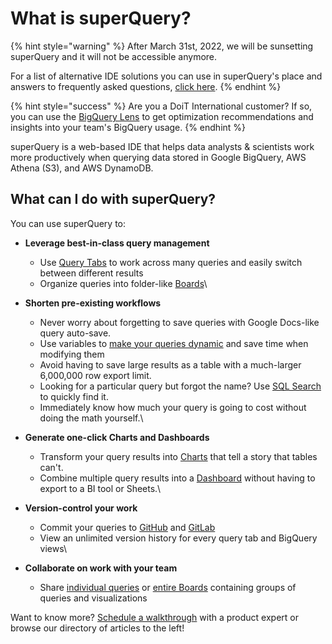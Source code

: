 # What is superQuery?

{% hint style="warning" %}
After March 31st, 2022, we will be sunsetting superQuery and it will not be accessible anymore.

For a list of alternative IDE solutions you can use in superQuery's place and answers to frequently asked questions, [click here](https://docs.google.com/document/d/1ANH0SZNocv71nE6fIEPDPb\_ilGWDvftM3BicorjwXJ8/edit#bookmark=id.b6y8h7usq6gg).
{% endhint %}

{% hint style="success" %}
Are you a DoiT International customer? If so, you can use the [BigQuery Lens](https://www.loom.com/share/7f00f912d1cc4993a89077214bd7b358) to get optimization recommendations and insights into your team's BigQuery usage.
{% endhint %}

superQuery is a web-based IDE that helps data analysts & scientists work more productively when querying data stored in Google BigQuery, AWS Athena (S3), and AWS DynamoDB.

## What can I do with superQuery?

You can use superQuery to:

* **Leverage best-in-class query management**
  * Use [Query Tabs](superquery-editor/query-tabs.md) to work across many queries and easily switch between different results
  * Organize queries into folder-like [Boards](superquery-editor/organizing-queries.md)\

* **Shorten pre-existing workflows**
  * Never worry about forgetting to save queries with Google Docs-like query auto-save.
  * Use variables to [make your queries dynamic](superquery-editor/variables.md) and save time when modifying them
  * Avoid having to save large results as a table with a much-larger 6,000,000 row export limit.
  * Looking for a particular query but forgot the name? Use [SQL Search](superquery-editor/sql-search.md) to quickly find it.
  * Immediately know how much your query is going to cost without doing the math yourself.\

* **Generate one-click Charts and Dashboards**
  * Transform your query results into [Charts](superquery-editor/charts.md) that tell a story that tables can't.
  * Combine multiple query results into a [Dashboard](dashboards/create-dashboards.md) without having to export to a BI tool or Sheets.\

* **Version-control your work**
  * Commit your queries to [GitHub](https://help.superquery.io/git-integrations/connect-github) and [GitLab](https://help.superquery.io/git-integrations/connect-gitlab)
  * View an unlimited version history for every query tab and BigQuery views\

* **Collaborate on work with your team**
  * Share [individual queries](superquery-editor/query-tabs.md#share-tab) or [entire Boards](superquery-editor/organizing-queries.md#share-a-board) containing groups of queries and visualizations

Want to know more? [Schedule a walkthrough](https://meetings.hubspot.com/matan-bordo) with a product expert or browse our directory of articles to the left!
